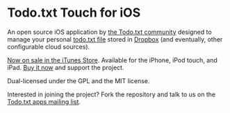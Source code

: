 # Todo.txt Touch for iOS

An open source iOS application by [the Todo.txt community](http://groups.yahoo.com/group/todotxt/) designed to manage your personal [todo.txt file](http://todotxt.com) stored in [Dropbox](http://dropbox.com) (and eventually, other configurable cloud sources).

[Now on sale in the iTunes Store](http://itunes.apple.com/us/app/todo.txt-touch/id491342186?ls=1&mt=8). Available for the iPhone, iPod touch, and iPad. [Buy it now](http://itunes.apple.com/us/app/todo.txt-touch/id491342186?ls=1&mt=8) and support the project.

Dual-licensed under the GPL and the MIT license.

Interested in joining the project? Fork the repository and talk to us on the [Todo.txt apps mailing list](http://groups.yahoo.com/group/todotxt/).